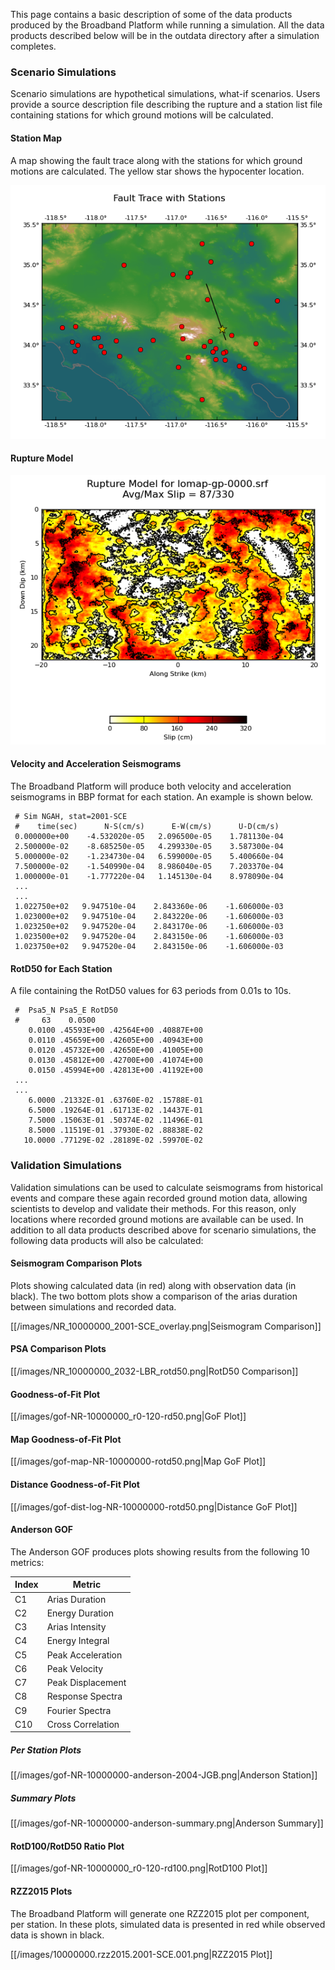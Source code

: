 This page contains a basic description of some of the data products produced by the Broadband Platform while running a simulation. All the data products described below will be in the outdata directory after a simulation completes.

### Scenario Simulations

Scenario simulations are hypothetical simulations, what-if scenarios. Users provide a source description file describing the rupture and a station list file containing stations for which ground motions will be calculated.

#### Station Map

A map showing the fault trace along with the stations for which ground motions are calculated. The yellow star shows the hypocenter location.

![Station Map](images/station_map_landers-cut.png)

#### Rupture Model

![Rupture Model](images/lomap-gp-srf-cut.png)

#### Velocity and Acceleration Seismograms

The Broadband Platform will produce both velocity and acceleration seismograms in BBP format for each station. An example is shown below.

```
 # Sim NGAH, stat=2001-SCE
 #    time(sec)      N-S(cm/s)      E-W(cm/s)      U-D(cm/s)
 0.000000e+00    -4.532020e-05   2.096500e-05    1.781130e-04
 2.500000e-02    -8.685250e-05   4.299330e-05    3.587300e-04
 5.000000e-02    -1.234730e-04   6.599000e-05    5.400660e-04
 7.500000e-02    -1.540990e-04   8.986040e-05    7.203370e-04
 1.000000e-01    -1.777220e-04   1.145130e-04    8.978090e-04
 ...
 ...
 1.022750e+02	9.947510e-04	2.843360e-06	-1.606000e-03
 1.023000e+02	9.947510e-04	2.843220e-06	-1.606000e-03
 1.023250e+02	9.947520e-04	2.843170e-06	-1.606000e-03
 1.023500e+02	9.947520e-04	2.843150e-06	-1.606000e-03
 1.023750e+02	9.947520e-04	2.843150e-06	-1.606000e-03
```

#### RotD50 for Each Station

A file containing the RotD50 values for 63 periods from 0.01s to 10s.

```
 #  Psa5_N Psa5_E RotD50
 #     63    0.0500
    0.0100 .45593E+00 .42564E+00 .40887E+00
    0.0110 .45659E+00 .42605E+00 .40943E+00
    0.0120 .45732E+00 .42650E+00 .41005E+00
    0.0130 .45812E+00 .42700E+00 .41074E+00
    0.0150 .45994E+00 .42813E+00 .41192E+00
 ...
 ...
    6.0000 .21332E-01 .63760E-02 .15788E-01
    6.5000 .19264E-01 .61713E-02 .14437E-01
    7.5000 .15063E-01 .50374E-02 .11496E-01
    8.5000 .11519E-01 .37930E-02 .88838E-02
   10.0000 .77129E-02 .28189E-02 .59970E-02
```

### Validation Simulations

Validation simulations can be used to calculate seismograms from historical events and compare these again recorded ground motion data, allowing scientists to develop and validate their methods. For this reason, only locations where recorded ground motions are available can be used. In addition to all data products described above for scenario simulations, the following data products will also be calculated:

#### Seismogram Comparison Plots

Plots showing calculated data (in red) along with observation data (in black). The two bottom plots show a comparison of the arias duration between simulations and recorded data.

[[/images/NR_10000000_2001-SCE_overlay.png|Seismogram Comparison]]

#### PSA Comparison Plots

[[/images/NR_10000000_2032-LBR_rotd50.png|RotD50 Comparison]]

#### Goodness-of-Fit Plot

[[/images/gof-NR-10000000_r0-120-rd50.png|GoF Plot]]

#### Map Goodness-of-Fit Plot

[[/images/gof-map-NR-10000000-rotd50.png|Map GoF Plot]]

#### Distance Goodness-of-Fit Plot

[[/images/gof-dist-log-NR-10000000-rotd50.png|Distance GoF Plot]]

#### Anderson GOF

The Anderson GOF produces plots showing results from the following 10 metrics:

Index | Metric
----- | ------
C1 | Arias Duration
C2 | Energy Duration
C3 | Arias Intensity
C4 | Energy Integral
C5 | Peak Acceleration
C6 | Peak Velocity
C7 | Peak Displacement
C8 | Response Spectra
C9 | Fourier Spectra
C10 | Cross Correlation

##### Per Station Plots

[[/images/gof-NR-10000000-anderson-2004-JGB.png|Anderson Station]]

##### Summary Plots

[[/images/gof-NR-10000000-anderson-summary.png|Anderson Summary]]

#### RotD100/RotD50 Ratio Plot

[[/images/gof-NR-10000000_r0-120-rd100.png|RotD100 Plot]]

#### RZZ2015 Plots

The Broadband Platform will generate one RZZ2015 plot per component, per station. In these plots, simulated data is presented in red while observed data is shown in black.

[[/images/10000000.rzz2015.2001-SCE.001.png|RZZ2015 Plot]]
